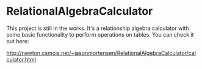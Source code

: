 # RelationalAlgebraCalculator


This project is still in the works. It's a relationship algebra calculator with some basic functionality to perform operations on tables. 
You can check it out here:

http://newton.csmcis.net/~jasonmortensen/RelationalAlgebraCalculator/calculator.html

